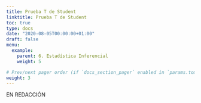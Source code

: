 ```yaml
---
title: Prueba T de Student
linktitle: Prueba T de Student
toc: true
type: docs
date: "2020-08-05T00:00:00+01:00"
draft: false
menu:
  example:
    parent: 6. Estadística Inferencial
    weight: 5

# Prev/next pager order (if `docs_section_pager` enabled in `params.toml`)
weight: 3
---
```


EN REDACCIÓN
